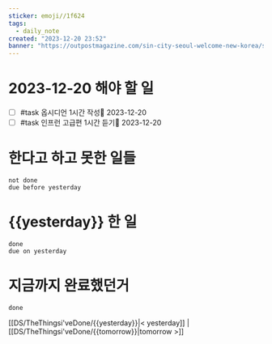```yaml
---
sticker: emoji//1f624
tags:
  - daily_note
created: "2023-12-20 23:52"
banner: "https://outpostmagazine.com/sin-city-seoul-welcome-new-korea/seoul-skyline-photo/"
---
```


# 2023-12-20 해야 할 일

- [ ] #task 옵시디언 1시간 작성📅 2023-12-20
- [ ] #task 인프런 고급편 1시간 듣기📅 2023-12-20

# 한다고 하고 못한 일들
```tasks
not done
due before yesterday
```
# {{yesterday}} 한 일
```tasks
done
due on yesterday
```
# 지금까지 완료했던거 
```tasks
done
```
[[DS/TheThingsi'veDone/{{yesterday}}|< yesterday]] | [[DS/TheThingsi'veDone/{{tomorrow}}|tomorrow >]]